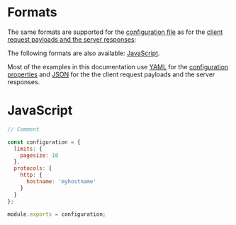# Formats

The same formats are supported for the
[configuration file](../usage/configuration.md#configuration-file) as for
the [client request payloads and the server responses](../../client/arguments/formats.md):

The following formats are also available: [JavaScript](#javascript).

Most of the examples in this documentation use [YAML](../../client/arguments/formats.md#yaml)
for the [configuration properties](../usage/configuration.md#properties) and
[JSON](../../client/arguments/formats.md#json) for the the client request payloads and the
server responses.

# JavaScript

<!-- eslint-disable strict, filenames/match-exported, comma-dangle -->
```js
// Comment

const configuration = {
  limits: {
    pagesize: 10
  },
  protocols: {
    http: {
      hostname: 'myhostname'
    }
  }
};

module.exports = configuration;
```

